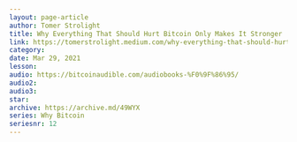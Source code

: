 ```yaml
---
layout: page-article
author: Tomer Strolight
title: Why Everything That Should Hurt Bitcoin Only Makes It Stronger
link: https://tomerstrolight.medium.com/why-everything-that-should-hurt-bitcoin-only-makes-it-stronger-c62e8bb2e961
category: 
date: Mar 29, 2021
lesson: 
audio: https://bitcoinaudible.com/audiobooks-%F0%9F%86%95/
audio2: 
audio3: 
star: 
archive: https://archive.md/49WYX
series: Why Bitcoin
seriesnr: 12
---
```

